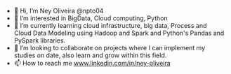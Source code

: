 - 👋 Hi, I’m Ney Oliveira @npto04
- 👀 I’m interested in BigData, Cloud computing, Python
- 🌱 I’m currently learning cloud infrastructure, big data, 
      Process and Cloud Data Modeling using Hadoop and Spark and Python's Pandas and PySpark libraries.
- 💞️ I’m looking to collaborate on projects where I can implement my studies on date, also learn and grow within this field.
- 📫 How to reach me www.linkedin.com/in/ney-oliveira 

<!---
npto04/npto04 is a ✨ special ✨ repository because its `README.md` (this file) appears on your GitHub profile.
You can click the Preview link to take a look at your changes.
--->
